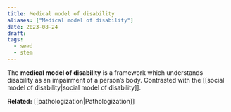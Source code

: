 ```yaml
---
title: Medical model of disability
aliases: ["Medical model of disability"]
date: 2023-08-24
draft:
tags:
  - seed
  - stem
---
```


The **medical model of disability** is a framework which understands disability as an impairment of a person’s body. Contrasted with the [[social model of disability|social model of disability]].

**Related:** [[pathologization|Pathologization]]